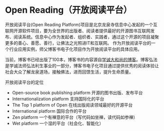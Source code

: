 Open Reading（开放阅读平台）
==================

开放阅读平台(Open Reading Platform)项目是北京龙泉寺信息中心发起的一个互联网开源软件项目，要为全世界的出版者、阅读者提供最好的开源图书互联网发布、阅读系统。信息中心作为发起者、组织者、实践者，通过这个开源的项目凝聚更多的善心、善愿、善行，让佛法之光照进IT和互联网。
作为开放阅读平台的一个行业应用实例，师父博客书电子化项目作为开放阅读平台的具体应用。

当前，博客书已经出版了100本，博客书的内容源自[学诚大和尚的博客](http://www.longquanzs.org/b/)。博客弘法是学诚法师弘法利生事业的一部分，博客书电子化项目通过提供优秀的阅读体验让社会大众了解龙泉道场，接触佛法，进而回馈生活，提升生命质量。

开放阅读平台的定位

- Open-source book publishing platform
  开源的图书出版、发布平台
- Internationalization platform
  支持国际化的平台
- The Top 1 platform of Open
  在线出版阅读领域最好的开源平台
- International platform
  国际合作的平台
- Zen platform
  一个有禅意的平台（写代码如坐禅，读代码如参禅）
- Wet platform
  一个湿的平台（社会化、智能化）
